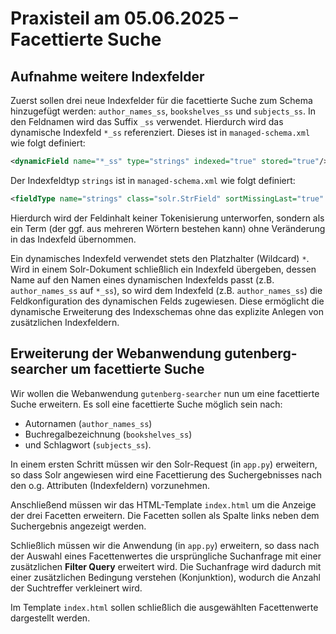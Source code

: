 # Praxisteil am 05.06.2025 – Facettierte Suche

## Aufnahme weitere Indexfelder

Zuerst sollen drei neue Indexfelder für die facettierte Suche zum Schema hinzugefügt werden: `author_names_ss`,
`bookshelves_ss` und `subjects_ss`. In den Feldnamen wird das Suffix `_ss` verwendet. Hierdurch wird das dynamische Indexfeld `*_ss` referenziert. Dieses ist in `managed-schema.xml` wie folgt definiert:

```xml
<dynamicField name="*_ss" type="strings" indexed="true" stored="true"/>
```

Der Indexfeldtyp `strings` ist in `managed-schema.xml` wie folgt definiert:

```xml
<fieldType name="strings" class="solr.StrField" sortMissingLast="true" multiValued="true"/>
```

Hierdurch wird der Feldinhalt keiner Tokenisierung unterworfen, sondern als ein Term (der ggf. aus mehreren Wörtern bestehen kann) ohne Veränderung in das Indexfeld übernommen. 

Ein dynamisches Indexfeld verwendet stets den Platzhalter (Wildcard) `*`. Wird in einem Solr-Dokument schließlich ein Indexfeld übergeben, dessen Name auf den Namen eines dynamischen Indexfelds passt (z.B. `author_names_ss` auf `*_ss`), so wird dem Indexfeld (z.B. `author_names_ss`) die Feldkonfiguration des dynamischen Felds zugewiesen. Diese ermöglicht die dynamische Erweiterung des Indexschemas ohne das explizite Anlegen von zusätzlichen Indexfeldern.

## Erweiterung der Webanwendung gutenberg-searcher um facettierte Suche

Wir wollen die Webanwendung `gutenberg-searcher` nun um eine facettierte Suche erweitern. 
Es soll eine facettierte Suche möglich sein nach:

* Autornamen (`author_names_ss`)
* Buchregalbezeichnung (`bookshelves_ss`)
* und Schlagwort (`subjects_ss`).

In einem ersten Schritt müssen wir den Solr-Request (in `app.py`) erweitern, so dass Solr angewiesen wird eine Facettierung des Suchergebnisses nach den o.g. Attributen (Indexfeldern) vorzunehmen.

Anschließend müssen wir das HTML-Template `index.html` um die Anzeige der drei Facetten erweitern. Die Facetten sollen als Spalte links neben dem Suchergebnis angezeigt werden.

Schließlich müssen wir die Anwendung (in `app.py`) erweitern, so dass nach der Auswahl eines Facettenwertes die ursprüngliche Suchanfrage mit einer zusätzlichen **Filter Query** erweitert wird. Die Suchanfrage wird dadurch mit einer zusätzlichen Bedingung verstehen (Konjunktion), wodurch die Anzahl der Suchtreffer verkleinert wird.

Im Template `index.html` sollen schließlich die ausgewählten Facettenwerte dargestellt werden.
